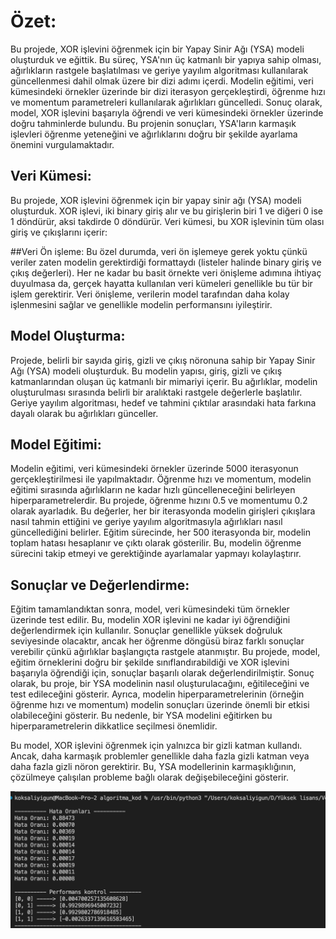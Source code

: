 # Özet:
Bu projede, XOR işlevini öğrenmek için bir Yapay Sinir Ağı (YSA) modeli oluşturduk ve eğittik. Bu süreç, YSA'nın üç katmanlı bir yapıya sahip olması, ağırlıkların rastgele başlatılması ve geriye yayılım algoritması kullanılarak güncellenmesi dahil olmak üzere bir dizi adımı içerdi. Modelin eğitimi, veri kümesindeki örnekler üzerinde bir dizi iterasyon gerçekleştirdi, öğrenme hızı ve momentum parametreleri kullanılarak ağırlıkları güncelledi. Sonuç olarak, model, XOR işlevini başarıyla öğrendi ve veri kümesindeki örnekler üzerinde doğru tahminlerde bulundu. Bu projenin sonuçları, YSA'ların karmaşık işlevleri öğrenme yeteneğini ve ağırlıklarını doğru bir şekilde ayarlama önemini vurgulamaktadır.

## Veri Kümesi:
Bu projede, XOR işlevini öğrenmek için bir yapay sinir ağı (YSA) modeli oluşturduk. XOR işlevi, iki binary giriş alır ve bu girişlerin biri 1 ve diğeri 0 ise 1 döndürür, aksi takdirde 0 döndürür. Veri kümesi, bu XOR işlevinin tüm olası giriş ve çıkışlarını içerir:


##Veri Ön işleme:
Bu özel durumda, veri ön işlemeye gerek yoktu çünkü veriler zaten modelin gerektirdiği formattaydı (listeler halinde binary giriş ve çıkış değerleri). Her ne kadar bu basit örnekte veri önişleme adımına ihtiyaç duyulmasa da, gerçek hayatta kullanılan veri kümeleri genellikle bu tür bir işlem gerektirir. Veri önişleme, verilerin model tarafından daha kolay işlenmesini sağlar ve genellikle modelin performansını iyileştirir.

## Model Oluşturma:
Projede, belirli bir sayıda giriş, gizli ve çıkış nöronuna sahip bir Yapay Sinir Ağı (YSA) modeli oluşturduk. Bu modelin yapısı, giriş, gizli ve çıkış katmanlarından oluşan üç katmanlı bir mimariyi içerir. Bu ağırlıklar, modelin oluşturulması sırasında belirli bir aralıktaki rastgele değerlerle başlatılır. Geriye yayılım algoritması, hedef ve tahmini çıktılar arasındaki hata farkına dayalı olarak bu ağırlıkları günceller.

## Model Eğitimi:
Modelin eğitimi, veri kümesindeki örnekler üzerinde 5000 iterasyonun gerçekleştirilmesi ile yapılmaktadır. Öğrenme hızı ve momentum, modelin eğitimi sırasında ağırlıkların ne kadar hızlı güncelleneceğini belirleyen hiperparametrelerdir. Bu projede, öğrenme hızını 0.5 ve momentumu 0.2 olarak ayarladık. Bu değerler, her bir iterasyonda modelin girişleri çıkışlara nasıl tahmin ettiğini ve geriye yayılım algoritmasıyla ağırlıkları nasıl güncellediğini belirler. Eğitim sürecinde, her 500 iterasyonda bir, modelin toplam hatası hesaplanır ve çıktı olarak gösterilir. Bu, modelin öğrenme sürecini takip etmeyi ve gerektiğinde ayarlamalar yapmayı kolaylaştırır.

## Sonuçlar ve Değerlendirme:
Eğitim tamamlandıktan sonra, model, veri kümesindeki tüm örnekler üzerinde test edilir. Bu, modelin XOR işlevini ne kadar iyi öğrendiğini değerlendirmek için kullanılır. Sonuçlar genellikle yüksek doğruluk seviyesinde olacaktır, ancak her öğrenme döngüsü biraz farklı sonuçlar verebilir çünkü ağırlıklar başlangıçta rastgele atanmıştır. Bu projede, model, eğitim örneklerini doğru bir şekilde sınıflandırabildiği ve XOR işlevini başarıyla öğrendiği için, sonuçlar başarılı olarak değerlendirilmiştir.  Sonuç olarak, bu proje, bir YSA modelinin nasıl oluşturulacağını, eğitileceğini ve test edileceğini gösterir. Ayrıca, modelin hiperparametrelerinin (örneğin öğrenme hızı ve momentum) modelin sonuçları üzerinde önemli bir etkisi olabileceğini gösterir. Bu nedenle, bir YSA modelini eğitirken bu hiperparametrelerin dikkatlice seçilmesi önemlidir.

Bu model, XOR işlevini öğrenmek için yalnızca bir gizli katman kullandı. Ancak, daha karmaşık problemler genellikle daha fazla gizli katman veya daha fazla gizli nöron gerektirir. Bu, YSA modellerinin karmaşıklığının, çözülmeye çalışılan probleme bağlı olarak değişebileceğini gösterir. 

![Çıktı Ekranı](cikti.png)

